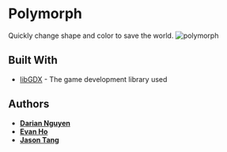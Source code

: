 # Polymorph

Quickly change shape and color to save the world.
![polymorph](https://user-images.githubusercontent.com/25027010/46446470-5fd63980-c731-11e8-9313-b934dd624e6e.png)

## Built With

* [libGDX](https://libgdx.badlogicgames.com/) - The game development library used

## Authors

* [**Darian Nguyen**](https://github.com/nguyen-darianhuy)
* [**Evan Ho**](https://github.com/evanho9)
* [**Jason Tang**](https://github.com/DeadlyPho)
